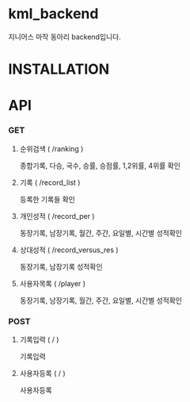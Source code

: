 # kml_backend
지니어스 마작 동아리 backend입니다.

# INSTALLATION



# API

### GET

1. 순위검색 ( /ranking )

    종합기록, 다승, 국수, 승률, 승점률, 1,2위률, 4위률 확인

2. 기록 ( /record_list )

    등록한 기록들 확인
    
3. 개인성적 ( /record_per )

    동장기록, 남장기록, 월간, 주간, 요일별, 시간별 성적확인
       
4. 상대성적 ( /record_versus_res )

    동장기록, 남장기록 성적확인

5. 사용자목록 ( /player )

    동장기록, 남장기록, 월간, 주간, 요일별, 시간별 성적확인
    
### POST

1. 기록입력 ( / )

    기록입력

2. 사용자등록 ( / )

    사용자등록
    
